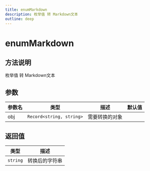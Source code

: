 ```yaml
---
title: enumMarkdown
description: 枚举值 转 Markdown文本
outline: deep
---
```


# enumMarkdown

## 方法说明

枚举值 转 Markdown文本

## 参数

| 参数名 | 类型 | 描述 | 默认值 |
| --- | --- | --- | --- |
| obj | `Record<string, string>` | 需要转换的对象 |  |

## 返回值

| 类型 | 描述 |
| --- | --- |
| `string` | 转换后的字符串 |
